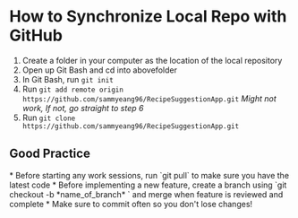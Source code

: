 <h1>How to Synchronize Local Repo with GitHub</h1>

1. Create a folder in your computer as the location of the local repository
2. Open up Git Bash and cd into abovefolder
3. In Git Bash, run `git init`
4. Run `git add remote origin https://github.com/sammyeang96/RecipeSuggestionApp.git` *Might not work, If not, go straight to step 6*
5. Run `git clone https://github.com/sammyeang96/RecipeSuggestionApp.git`

<h2>Good Practice</h2>
* Before starting any work sessions, run `git pull` to make sure you have the latest code
* Before implementing a new feature, create a branch using `git checkout -b *name_of_branch* ` and merge when feature is reviewed and complete
* Make sure to commit often so you don't lose changes!
